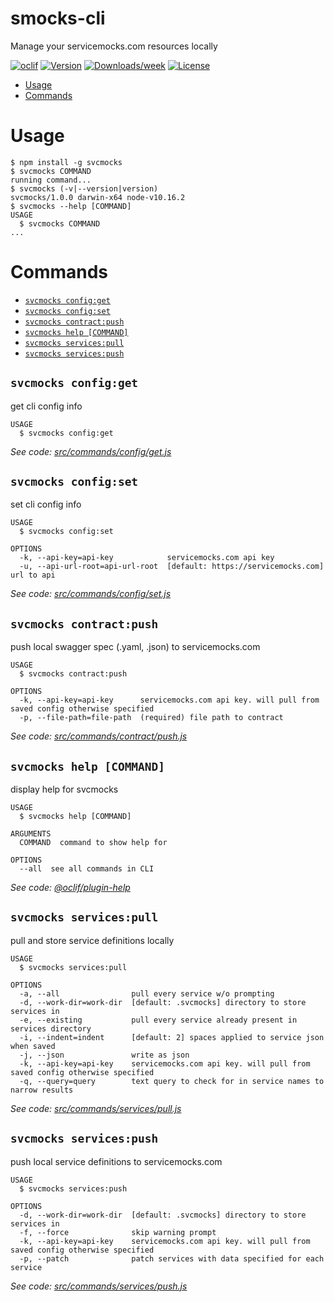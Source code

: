 smocks-cli
========

Manage your servicemocks.com resources locally

[![oclif](https://img.shields.io/badge/cli-oclif-brightgreen.svg)](https://oclif.io)
[![Version](https://img.shields.io/npm/v/smocks-cli.svg)](https://npmjs.org/package/smocks-cli)
[![Downloads/week](https://img.shields.io/npm/dw/smocks-cli.svg)](https://npmjs.org/package/smocks-cli)
[![License](https://img.shields.io/npm/l/smocks-cli.svg)](https://github.com/https://github.com/servicemocks/smocks-cli/blob/master/package.json)

<!-- toc -->
* [Usage](#usage)
* [Commands](#commands)
<!-- tocstop -->
# Usage
<!-- usage -->
```sh-session
$ npm install -g svcmocks
$ svcmocks COMMAND
running command...
$ svcmocks (-v|--version|version)
svcmocks/1.0.0 darwin-x64 node-v10.16.2
$ svcmocks --help [COMMAND]
USAGE
  $ svcmocks COMMAND
...
```
<!-- usagestop -->
# Commands
<!-- commands -->
* [`svcmocks config:get`](#svcmocks-configget)
* [`svcmocks config:set`](#svcmocks-configset)
* [`svcmocks contract:push`](#svcmocks-contractpush)
* [`svcmocks help [COMMAND]`](#svcmocks-help-command)
* [`svcmocks services:pull`](#svcmocks-servicespull)
* [`svcmocks services:push`](#svcmocks-servicespush)

## `svcmocks config:get`

get cli config info

```
USAGE
  $ svcmocks config:get
```

_See code: [src/commands/config/get.js](https://github.com/servicemocks/svcmocks/svcmocks/blob/v1.0.0/src/commands/config/get.js)_

## `svcmocks config:set`

set cli config info

```
USAGE
  $ svcmocks config:set

OPTIONS
  -k, --api-key=api-key            servicemocks.com api key
  -u, --api-url-root=api-url-root  [default: https://servicemocks.com] url to api
```

_See code: [src/commands/config/set.js](https://github.com/servicemocks/svcmocks/svcmocks/blob/v1.0.0/src/commands/config/set.js)_

## `svcmocks contract:push`

push local swagger spec (.yaml, .json) to servicemocks.com

```
USAGE
  $ svcmocks contract:push

OPTIONS
  -k, --api-key=api-key      servicemocks.com api key. will pull from saved config otherwise specified
  -p, --file-path=file-path  (required) file path to contract
```

_See code: [src/commands/contract/push.js](https://github.com/servicemocks/svcmocks/svcmocks/blob/v1.0.0/src/commands/contract/push.js)_

## `svcmocks help [COMMAND]`

display help for svcmocks

```
USAGE
  $ svcmocks help [COMMAND]

ARGUMENTS
  COMMAND  command to show help for

OPTIONS
  --all  see all commands in CLI
```

_See code: [@oclif/plugin-help](https://github.com/oclif/plugin-help/blob/v2.2.1/src/commands/help.ts)_

## `svcmocks services:pull`

pull and store service definitions locally

```
USAGE
  $ svcmocks services:pull

OPTIONS
  -a, --all                pull every service w/o prompting
  -d, --work-dir=work-dir  [default: .svcmocks] directory to store services in
  -e, --existing           pull every service already present in services directory
  -i, --indent=indent      [default: 2] spaces applied to service json when saved
  -j, --json               write as json
  -k, --api-key=api-key    servicemocks.com api key. will pull from saved config otherwise specified
  -q, --query=query        text query to check for in service names to narrow results
```

_See code: [src/commands/services/pull.js](https://github.com/servicemocks/svcmocks/svcmocks/blob/v1.0.0/src/commands/services/pull.js)_

## `svcmocks services:push`

push local service definitions to servicemocks.com

```
USAGE
  $ svcmocks services:push

OPTIONS
  -d, --work-dir=work-dir  [default: .svcmocks] directory to store services in
  -f, --force              skip warning prompt
  -k, --api-key=api-key    servicemocks.com api key. will pull from saved config otherwise specified
  -p, --patch              patch services with data specified for each service
```

_See code: [src/commands/services/push.js](https://github.com/servicemocks/svcmocks/svcmocks/blob/v1.0.0/src/commands/services/push.js)_
<!-- commandsstop -->

